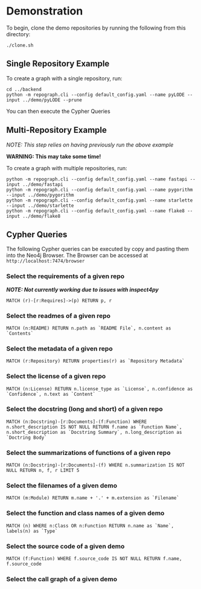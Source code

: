 # Demonstration

To begin, clone the demo repositories by running the following from this directory:

```shell
./clone.sh
```

## Single Repository Example

To create a graph with a single repository, run:

```shell
cd ../backend
python -m repograph.cli --config default_config.yaml --name pyLODE --input ../demo/pyLODE --prune
```
You can then execute the Cypher Queries

## Multi-Repository Example

*NOTE: This step relies on having previously run the above example* 

**WARNING: This may take some time!**

To create a graph with multiple repositories, run:

```shell
python -m repograph.cli --config default_config.yaml --name fastapi --input ../demo/fastapi
python -m repograph.cli --config default_config.yaml --name pygorithm --input ../demo/pygorithm
python -m repograph.cli --config default_config.yaml --name starlette --input ../demo/starlette
python -m repograph.cli --config default_config.yaml --name flake8 --input ../demo/flake8
```


## Cypher Queries

The following Cypher queries can be executed by copy and pasting them into the
Neo4j Browser. The Browser can be accessed at `http://localhost:7474/browser`


### Select the requirements of a given repo

***NOTE: Not currently working due to issues with inspect4py***

`MATCH (r)-[r:Requires]->(p) RETURN p, r`

### Select the readmes of a given repo

```
MATCH (n:README) RETURN n.path as `README File`, n.content as `Contents`
```

### Select the metadata of a given repo

```
MATCH (r:Repository) RETURN properties(r) as `Repository Metadata`
```

### Select the license of a given repo

```
MATCH (n:License) RETURN n.license_type as `License`, n.confidence as `Confidence`, n.text as `Content`
```

### Select the docstring (long and short) of a given repo

```
MATCH (n:Docstring)-[r:Documents]-(f:Function) WHERE n.short_description IS NOT NULL RETURN f.name as `Function Name`, n.short_description as `Docstring Summary`, n.long_description as `Doctring Body`
```

### Select the summarizations of functions of a given repo

`MATCH (n:Docstring)-[r:Documents]-(f) WHERE n.summarization IS NOT NULL RETURN n, f, r LIMIT 5`

### Select the filenames of a given demo

```
MATCH (m:Module) RETURN m.name + '.' + m.extension as `Filename`
````

### Select the function and class names of a given demo

```
MATCH (n) WHERE n:Class OR n:Function RETURN n.name as `Name`, labels(n) as `Type`
```

### Select the  source code of a given demo

```
MATCH (f:Function) WHERE f.source_code IS NOT NULL RETURN f.name, f.source_code
```

### Select the call graph of a given demo
